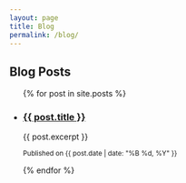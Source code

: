 ```yaml
---
layout: page
title: Blog
permalink: /blog/
---
```


## Blog Posts

<ul>
  {% for post in site.posts %}
    <li>
      <h3><a href="{{ post.url | relative_url }}">{{ post.title }}</a></h3>
      <p>{{ post.excerpt }}</p>
      <p><small>Published on {{ post.date | date: "%B %d, %Y" }}</small></p>
    </li>
  {% endfor %}
</ul> 